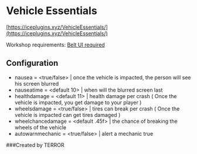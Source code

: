 # Vehicle Essentials

[https://iceplugins.xyz/VehicleEssentials/](https://iceplugins.xyz/VehicleEssentials/)

Workshop requirements: [Belt UI required](https://steamcommunity.com/sharedfiles/filedetails/?id=1774536574)

## Configuration

* nausea = <true/false> | once the vehicle is impacted, the person will see his screen blurred
* nauseatime = <default 10> | when will the blurred screen last
* healthdamage = <default 11> | health damage per crash ( Once the vehicle is impacted, you get damage to your player )
* wheelsdamage = <true/false> | tires can break per crash ( Once the vehicle is impacted can get tires damaged )
* wheelchancedamage = <default .45f> | the chance of breaking the wheels of the vehicle
* autowarnmechanic = <true/false> | alert a mechanic true


###Created by TERROR
